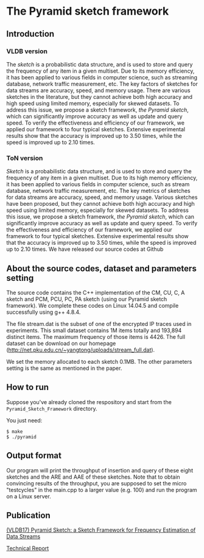 # The Pyramid sketch framework


## Introduction

### VLDB version
The *sketch* is a probabilistic data structure, and is used to store and query the frequency of any item in a given multiset. Due to its memory efficiency, it has been applied to various fields in computer science, such as streaming database, network traffic measurement, etc. The key factors of sketches for data streams are accuracy, speed, and memory usage. There are various sketches in the literature, but they cannot achieve both high accuracy and high speed using limited memory, especially for skewed datasets. To address this issue, we propose a sketch framework, *the Pyramid sketch*, which can significantly improve accuracy as well as update and query speed. To verify the effectiveness and efficiency of our framework, we applied our framework to four typical sketches. Extensive experimental results show that the accuracy is improved up to 3.50 times, while the speed is improved up to 2.10 times.


### ToN version
*Sketch* is a probabilistic data structure, and is used to store and query the frequency of any item in a given multiset. Due to its high memory efficiency, it has been applied to various fields in computer science, such as stream database, network traffic measurement, etc. The key metrics of sketches for data streams are accuracy, speed, and memory usage. Various sketches have been proposed, but they cannot achieve both high accuracy and high speed using limited memory, especially for skewed datasets. To address this issue, we propose a sketch framework, *the Pyramid sketch*, which can significantly improve accuracy as well as update and query speed. To verify the effectiveness and efficiency of our framework, we applied our framework to four typical sketches. Extensive experimental results show that the accuracy is improved up to 3.50 times, while the speed is improved up to 2.10 times. We have released our source codes at Github 


## About the source codes, dataset and parameters setting

The source code contains the C++ implementation of the CM, CU, C, A sketch and PCM, PCU, PC, PA sketch (using our Pyramid sketch framework). We complete these codes on Linux 14.04.5 and compile successfully using g++ 4.8.4. 

The file stream.dat is the subset of one of the encrypted IP traces used in experiments. This small dataset contains 1M items totally and 193,894 distinct items. The maximum frequency of those items is 4426. The full dataset can be download on our homepage (http://net.pku.edu.cn/~yangtong/uploads/stream_full.dat).

We set the memory allocated to each sketch 0.1MB. The other parameters setting is the same as mentioned in the paper.


## How to run

Suppose you've already cloned the respository and start from the `Pyramid_Sketch_Framework` directory.

You just need:

	$ make 
	$ ./pyramid


## Output format

Our program will print the throughput of insertion and query of these eight sketches and the ARE and AAE of these sketches. Note that to obtain convincing results of the throughput, you are supposed to set the micro "testcycles" in the main.cpp to a larger value (e.g. 100) and run the program on a Linux server.

## Publication

[(VLDB17) Pyramid Sketch: a Sketch Framework for Frequency Estimation of Data Streams](http://www.zhouy.me/paper/pyramid-vldb17.pdf)

[Technical Report](https://github.com/zhouyangpkuer/Pyramid_Sketch_Framework/technical_report.pdf)